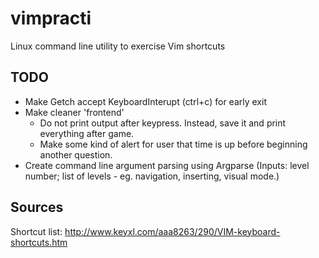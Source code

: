# vimpracti
Linux command line utility to exercise Vim shortcuts

## TODO
- Make Getch accept KeyboardInterupt (ctrl+c) for early exit
- Make cleaner 'frontend'
    - Do not print output after keypress. Instead, save it and print everything after game.
    - Make some kind of alert for user that time is up before beginning another question.
- Create command line argument parsing using Argparse (Inputs: level number; list of levels - eg. navigation, inserting, visual mode.)

## Sources
Shortcut list: http://www.keyxl.com/aaa8263/290/VIM-keyboard-shortcuts.htm

